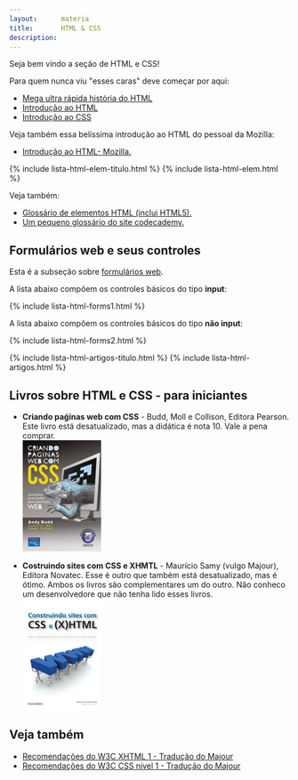 ```yaml
---
layout:      materia
title:       HTML & CSS
description: 
---
```


Seja bem vindo a seção de HTML e CSS!

Para quem nunca viu "esses caras" deve começar por aqui:

- [Mega ultra rápida história do HTML](/html-css/historia-html/)
- [Introdução ao HTML](/html-css/introducao-html/)
- [Introdução ao CSS](/html-css/introducao-css/)

Veja também essa belíssima introdução ao HTML do pessoal da Mozilla:

- [Introdução ao HTML- Mozilla.](https://developer.mozilla.org/pt-BR/docs/HTML/Introduction "link-externo")



{% include lista-html-elem-titulo.html %}
{% include lista-html-elem.html %}

Veja também:

- [Glossário de elementos HTML (inclui HTML5).](https://developer.mozilla.org/en-US/docs/Web/HTML/Element "link-externo")
- [Um pequeno glossário do site codecademy.](http://www.codecademy.com/glossary/html "link-externo")


Formulários web e seus controles
---

Esta é a subseção sobre [formulários web](/html-css/formularios/).

A lista abaixo compõem os controles básicos do tipo __input__:

{% include lista-html-forms1.html %}


A lista abaixo compõem os controles básicos do tipo __não input__:

{% include lista-html-forms2.html %}


{% include lista-html-artigos-titulo.html %}
{% include lista-html-artigos.html %}






Livros sobre HTML e CSS - para iniciantes
---

 - __Criando paǵinas web com CSS__ - Budd, Moll e Collison, Editora Pearson.
Este livro está desatualizado, mas a didática é nota 10.
Vale a pena comprar.
<br/> ![Figura da capa do livro 'Criando paǵinas web com CSS'](livro-criando-pag-web-css.jpg "Criando paǵinas web com CSS")

 - __Costruindo sites com CSS e XHMTL__ - Maurício Samy (vulgo Majour), Editora Novatec. 
Esse é outro que também está desatualizado, mas é ótimo.
Ambos os livros são complementares um do outro.
Não conheco um desenvolvedore que não tenha lido esses livros.
<br/> ![Figura da capa do livro 'Criando paǵinas web com CSS'](livro-cronstuindo-sites.jpg "Costruindo sites com CSS e XHMT")



Veja também
---

- [Recomendações do W3C XHTML 1 - Tradução do Majour](http://www.maujor.com/w3c/xhtml10_2ed.html "link-externo")
- [Recomendações do W3C CSS nível 1 - Tradução do Majour](http://www.maujor.com/tutorialcss1/css1tut.shtml "link-externo")
